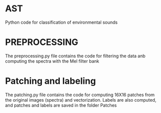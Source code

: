 # AST
Python code for classification of environmental sounds

# PREPROCESSING
The preprocessing.py file contains the code for filtering the data anb computing the spectra with the Mel filter bank

# Patching and labeling 
The patching.py file contains the code for computing 16X16 patches from the original images (spectra) and vectorization. 
Labels are also computed, and patches and labels are saved in the folder Patches
